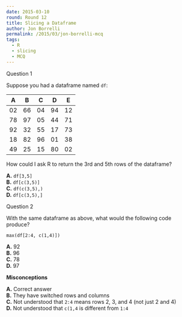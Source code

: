```yaml
---
date: 2015-03-10
round: Round 12
title: Slicing a Dataframe
author: Jon Borrelli
permalink: /2015/03/jon-borrelli-mcq
tags:
  - R
  - slicing
  - MCQ
---
```

Question 1 

Suppose you had a dataframe named `df`: 

| A  | B  | C  | D  | E  |  
|----|----|----|----|----|  
| 02 | 66 | 04 | 94 | 12 |  
| 78 | 97 | 05 | 44 | 71 |  
| 92 | 32 | 55 | 17 | 73 |  
| 18 | 82 | 96 | 01 | 38 |  
| 49 | 25 | 15 | 80 | 02 |  

How could I ask R to return the 3rd and 5th rows of the dataframe? 

**A.** `df[3,5]`   
**B.** `df[c(3,5)]`  
**C.** `df(c(3,5),)`    
**D.** `df[c(3,5),]`    


Question 2

With the same dataframe as above, what would the following code produce?   

```
max(df[2:4, c(1,4)])
```

**A.** 92  
**B.** 96  
**C.** 78  
**D.** 97

**Misconceptions**

**A.** Correct answer  
**B.** They have switched rows and columns  
**C.** Not understood that `2:4` means rows 2, 3, and 4 (not just 2 and 4)  
**D.** Not understood that `c(1,4` is different from `1:4`